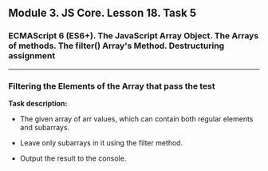## Module 3. JS Core. Lesson 18. Task 5

### ECMAScript 6 (ES6+). The JavaScript Array Object. The Arrays of methods. The filter() Array's Method. Destructuring assignment
***

### Filtering the Elements of the Array that pass the test

**Task description:**

- The given array of arr values, which can contain both regular elements and subarrays.

- Leave only subarrays in it using the filter method.

- Output the result to the console.
